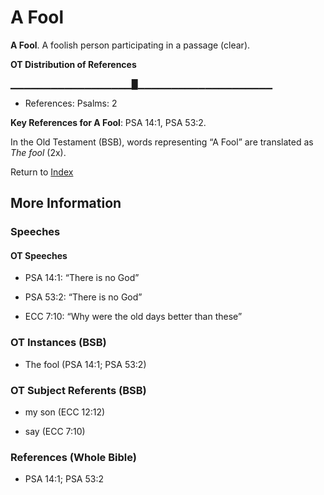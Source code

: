 # A Fool
**A Fool**. 
A foolish person participating in a passage (clear). 


**OT Distribution of References**

▁▁▁▁▁▁▁▁▁▁▁▁▁▁▁▁▁▁█▁▁▁▁▁▁▁▁▁▁▁▁▁▁▁▁▁▁▁▁
* References: Psalms: 2



**Key References for A Fool**: 
PSA 14:1, PSA 53:2. 


In the Old Testament (BSB), words representing “A Fool” are translated as 
*The fool* (2x). 




Return to [Index](00-Index.md)

## More Information

### Speeches

#### OT Speeches

* PSA 14:1: “There is no God”

* PSA 53:2: “There is no God”

* ECC 7:10: “Why were the old days better than these”

### OT Instances (BSB)

* The fool (PSA 14:1; PSA 53:2)



### OT Subject Referents (BSB)

* my son (ECC 12:12)

* say (ECC 7:10)



### References (Whole Bible)

* PSA 14:1; PSA 53:2



